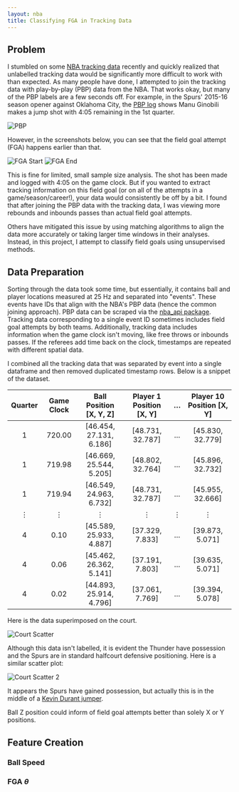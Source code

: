 ```yaml
---
layout: nba
title: Classifying FGA in Tracking Data
---
```


## Problem

I stumbled on some [NBA tracking data](https://github.com/linouk23/NBA-Player-Movements) recently and quickly realized that unlabelled tracking data would be significantly more difficult to work with than expected. As many people have done, I attempted to join the tracking data with play-by-play (PBP) data from the NBA. That works okay, but many of the PBP labels are a few seconds off. For example, in the Spurs' 2015-16 season opener against Oklahoma City, the [PBP log](https://www.nba.com/game/sas-vs-okc-0021500013/play-by-play?period=Q1) shows Manu Ginobili makes a jump shot with 4:05 remaining in the 1st quarter.

![PBP](https://williamscale.github.io/attachments/classify-fga-tracking/ex3.PNG)

However, in the screenshots below, you can see that the field goal attempt (FGA) happens earlier than that.

![FGA Start](https://williamscale.github.io/attachments/classify-fga-tracking/ex1.PNG)
![FGA End](https://williamscale.github.io/attachments/classify-fga-tracking/ex2.PNG)

This is fine for limited, small sample size analysis. The shot has been made and logged with 4:05 on the game clock. But if you wanted to extract tracking information on this field goal (or on all of the attempts in a game/season/career!), your data would consistently be off by a bit. I found that after joining the PBP data with the tracking data, I was viewing more rebounds and inbounds passes than actual field goal attempts. 

Others have mitigated this issue by using matching algorithms to align the data more accurately or taking larger time windows in their analyses. Instead, in this project, I attempt to classify field goals using unsupervised methods.

## Data Preparation

Sorting through the data took some time, but essentially, it contains ball and player locations measured at 25 Hz and separated into "events". These events have IDs that align with the NBA's PBP data (hence the common joining approach). PBP data can be scraped via the [nba_api package](https://pypi.org/project/nba_api/). Tracking data corresponding to a single event ID sometimes includes field goal attempts by both teams. Additionally, tracking data includes information when the game clock isn't moving, like free throws or inbounds passes. If the referees add time back on the clock, timestamps are repeated with different spatial data.

I combined all the tracking data that was separated by event into a single dataframe and then removed duplicated timestamp rows. Below is a snippet of the dataset.

| Quarter | Game Clock | Ball Position [X, Y, Z] | Player 1 Position [X, Y] | &#8230; | Player 10 Position [X, Y] |
|:-:|:-:|:-:|:-:|:-:|:-:|
| 1 | 720.00 | [46.454, 27.131, 6.186] | [48.731, 32.787] | &#8230; | [45.830, 32.779] |
| 1 | 719.98 | [46.669, 25.544, 5.205] | [48.802, 32.764] | &#8230; | [45.896, 32.732] |
| 1 | 719.94 | [46.549, 24.963, 6.732] | [48.731, 32.787] | &#8230; | [45.955, 32.666] |
| &#8942; | &#8942; | &#8942; | &#8942; | &#8942; | &#8942; |
| 4 | 0.10 | [45.589, 25.933, 4.887] | [37.329, 7.833] | &#8230; | [39.873, 5.071] |
| 4 | 0.06 | [45.462, 26.362, 5.141] | [37.191, 7.803] | &#8230; | [39.635, 5.071] |
| 4 | 0.02 | [44.893, 25.914, 4.796] | [37.061, 7.769] | &#8230; | [39.394, 5.078] |


Here is the data superimposed on the court.

![Court Scatter](https://williamscale.github.io/attachments/classify-fga-tracking/ex4.PNG)

Although this data isn't labelled, it is evident the Thunder have possession and the Spurs are in standard halfcourt defensive positioning. Here is a similar scatter plot:

![Court Scatter 2](https://williamscale.github.io/attachments/classify-fga-tracking/ex5.PNG)

It appears the Spurs have gained possession, but actually this is in the middle of a [Kevin Durant jumper](https://www.nba.com/stats/events?CFID=&CFPARAMS=&GameEventID=43&GameID=0021500013&Season=2015-16&flag=1&title=Durant%2015%27%20Jump%20Shot%20(4%20PTS)%20(Westbrook%202%20AST)).

Ball Z position could inform of field goal attempts better than solely X or Y positions.

## Feature Creation

### Ball Speed

### FGA $\theta$

